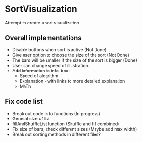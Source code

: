 # SortVisualization
Attempt to create a sort visualization
## Overall implementations
- Disable buttons when sort is active (Not Done)
- Give user option to choose the size of the sort (Not Done)
- The bars will be smaller if the size of the sort is bigger (Done)
- User can change speed of illustration.
- Add information to info-box:
    * Speed of alogrithm
    * Explanation - with links to more detailed explanation
    * MaTh


## Fix code list
- Break out code in to functions (In progress)
- General size of list
- fillAndShuffleList function (Shuffle and fill combined)
- Fix size of bars, check different sizes (Maybe add max width)
- Break out sorting methods in different files?
